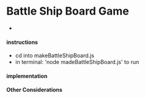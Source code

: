 # Battle Ship Board Game
- 

#### instructions
- cd into makeBattleShipBoard.js  
- in terminal: 'node madeBattleShipBoard.js' to run

#### implementation



#### Other Considerations